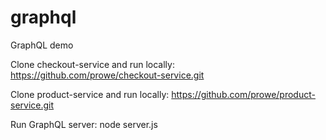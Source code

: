 # graphql
GraphQL demo

Clone checkout-service and run locally:
https://github.com/prowe/checkout-service.git

Clone product-service and run locally:
https://github.com/prowe/product-service.git

Run GraphQL server:
node server.js
